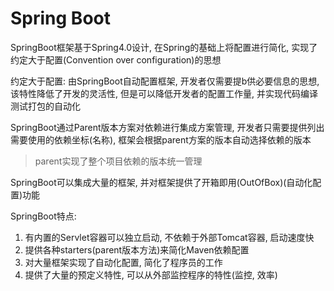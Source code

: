 # Spring Boot

SpringBoot框架基于Spring4.0设计, 在Spring的基础上将配置进行简化, 实现了约定大于配置(Convention over configuration)的思想

约定大于配置: 由SpringBoot自动配置框架, 开发者仅需要提b供必要信息的思想, 该特性降低了开发的灵活性, 但是可以降低开发者的配置工作量, 并实现代码编译测试打包的自动化

SpringBoot通过Parent版本方案对依赖进行集成方案管理, 开发者只需要提供列出需要使用的依赖坐标(名称), 框架会根据parent方案的版本自动选择依赖的版本

> parent实现了整个项目依赖的版本统一管理

SpringBoot可以集成大量的框架, 并对框架提供了开箱即用(OutOfBox)(自动化配置)功能

SpringBoot特点:

1. 有内置的Servlet容器可以独立启动, 不依赖于外部Tomcat容器, 启动速度快
2. 提供各种starters(parent版本方法)来简化Maven依赖配置
3. 对大量框架实现了自动化配置, 简化了程序员的工作
4. 提供了大量的预定义特性, 可以从外部监控程序的特性(监控, 效率)